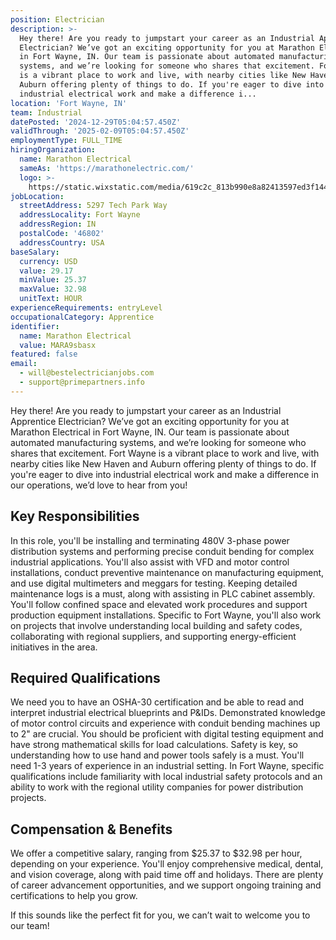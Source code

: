 ```yaml
---
position: Electrician
description: >-
  Hey there! Are you ready to jumpstart your career as an Industrial Apprentice
  Electrician? We’ve got an exciting opportunity for you at Marathon Electrical
  in Fort Wayne, IN. Our team is passionate about automated manufacturing
  systems, and we’re looking for someone who shares that excitement. Fort Wayne
  is a vibrant place to work and live, with nearby cities like New Haven and
  Auburn offering plenty of things to do. If you're eager to dive into
  industrial electrical work and make a difference i...
location: 'Fort Wayne, IN'
team: Industrial
datePosted: '2024-12-29T05:04:57.450Z'
validThrough: '2025-02-09T05:04:57.450Z'
employmentType: FULL_TIME
hiringOrganization:
  name: Marathon Electrical
  sameAs: 'https://marathonelectric.com/'
  logo: >-
    https://static.wixstatic.com/media/619c2c_813b990e8a82413597ed3f144ac0cb67~mv2.png/v1/crop/x_0,y_93,w_2420,h_815/fill/w_820,h_276,al_c,q_85,usm_0.33_1.00_0.00,enc_avif,quality_auto/Marathon_Horizontal_Reversed_RGB.png
jobLocation:
  streetAddress: 5297 Tech Park Way
  addressLocality: Fort Wayne
  addressRegion: IN
  postalCode: '46802'
  addressCountry: USA
baseSalary:
  currency: USD
  value: 29.17
  minValue: 25.37
  maxValue: 32.98
  unitText: HOUR
experienceRequirements: entryLevel
occupationalCategory: Apprentice
identifier:
  name: Marathon Electrical
  value: MARA9sbasx
featured: false
email:
  - will@bestelectricianjobs.com
  - support@primepartners.info
---
```




Hey there! Are you ready to jumpstart your career as an Industrial Apprentice Electrician? We’ve got an exciting opportunity for you at Marathon Electrical in Fort Wayne, IN. Our team is passionate about automated manufacturing systems, and we’re looking for someone who shares that excitement. Fort Wayne is a vibrant place to work and live, with nearby cities like New Haven and Auburn offering plenty of things to do. If you're eager to dive into industrial electrical work and make a difference in our operations, we’d love to hear from you!

## Key Responsibilities
In this role, you'll be installing and terminating 480V 3-phase power distribution systems and performing precise conduit bending for complex industrial applications. You'll also assist with VFD and motor control installations, conduct preventive maintenance on manufacturing equipment, and use digital multimeters and meggars for testing. Keeping detailed maintenance logs is a must, along with assisting in PLC cabinet assembly. You'll follow confined space and elevated work procedures and support production equipment installations. Specific to Fort Wayne, you'll also work on projects that involve understanding local building and safety codes, collaborating with regional suppliers, and supporting energy-efficient initiatives in the area.

## Required Qualifications
We need you to have an OSHA-30 certification and be able to read and interpret industrial electrical blueprints and P&IDs. Demonstrated knowledge of motor control circuits and experience with conduit bending machines up to 2" are crucial. You should be proficient with digital testing equipment and have strong mathematical skills for load calculations. Safety is key, so understanding how to use hand and power tools safely is a must. You'll need 1-3 years of experience in an industrial setting. In Fort Wayne, specific qualifications include familiarity with local industrial safety protocols and an ability to work with the regional utility companies for power distribution projects.

## Compensation & Benefits
We offer a competitive salary, ranging from $25.37 to $32.98 per hour, depending on your experience. You'll enjoy comprehensive medical, dental, and vision coverage, along with paid time off and holidays. There are plenty of career advancement opportunities, and we support ongoing training and certifications to help you grow.

If this sounds like the perfect fit for you, we can’t wait to welcome you to our team!
